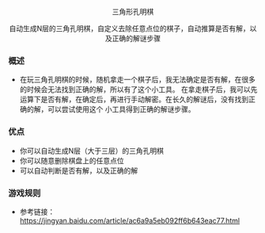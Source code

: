<p align="center">三角形孔明棋</p>
<p align="center">自动生成N层的三角孔明棋，自定义去除任意点位的棋子，自动推算是否有解，以及正确的解谜步骤</p>


### 概述
- 在玩三角孔明棋的时候，随机拿走一个棋子后，我无法确定是否有解，在很多的时候会无法找到正确的解，所以有了这个小工具。
  在拿走棋子后，我可以先运算下是否有解，在确定后，再进行手动解密。在长久的解谜后，没有找到正确的解，可以尝试使用这个
  小工具得到正确的解谜步骤。


### 优点

- 你可以自动生成N层（大于三层）的三角孔明棋
- 你可以随意删除棋盘上的任意点位
- 可以自动判断是否有解，以及正确的解


### 游戏规则

- 参考链接：https://jingyan.baidu.com/article/ac6a9a5eb092ff6b643eac77.html